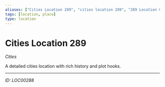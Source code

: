 ```yaml
---
aliases: ["Cities Location 289", "cities location 289", "289 Location Cities"]
tags: [location, place]
type: location
---
```


# Cities Location 289

*Cities*

A detailed cities location with rich history and plot hooks.

---
*ID: LOC00288*